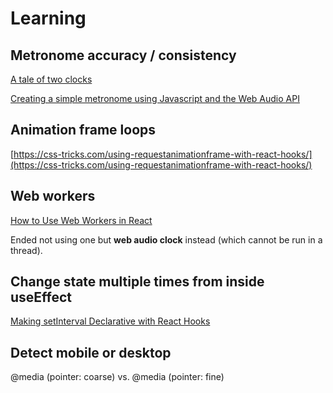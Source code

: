 # Learning

## Metronome accuracy / consistency

[A tale of two clocks](https://web.dev/articles/audio-scheduling)

[Creating a simple metronome using Javascript and the Web Audio API](https://grantjam.es/creating-a-simple-metronome-using-javascript-and-the-web-audio-api/)

## Animation frame loops

[https://css-tricks.com/using-requestanimationframe-with-react-hooks/](https://css-tricks.com/using-requestanimationframe-with-react-hooks/)

## Web workers 

[How to Use Web Workers in React](https://plainenglish.io/blog/web-worker-in-react)

Ended not using one but **web audio clock** instead (which cannot be run in a thread).

## Change state multiple times from inside useEffect

[Making setInterval Declarative with React Hooks](https://overreacted.io/making-setinterval-declarative-with-react-hooks/)

## Detect mobile or desktop

@media (pointer: coarse)
vs. 
@media (pointer: fine)
